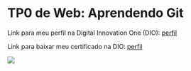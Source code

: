 <h1>TP0 de Web: Aprendendo Git</h1>

Link para meu perfil na Digital Innovation One (DIO):
<a href="https://web.digitalinnovation.one/users/gabrielstrancs?tab=achievements">
  perfil
</a>

Link para baixar meu certificado na DIO:
<a href="https://certificates.digitalinnovation.one/C3BEACA0">
  perfil
</a>

<img src="https://fegemo.github.io/cefet-web/images/medalha-curso-git-na-dio.png">
